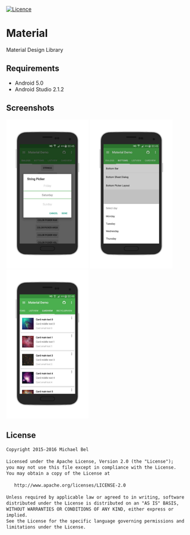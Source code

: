 [![Licence](https://img.shields.io/badge/Licence-Apache%202-blue.svg)](http://www.apache.org/licenses/LICENSE-2.0)

# Material
Material Design Library

## Requirements

* Android 5.0
* Android Studio 2.1.2

## Screenshots
<img src="/screenshots/screenshot_1.png" height="400px"/>
<img src="/screenshots/screenshot_2.png" height="400px"/>
<img src="/screenshots/screenshot_3.png" height="400px"/>

## License

    Copyright 2015-2016 Michael Bel

    Licensed under the Apache License, Version 2.0 (the "License");
    you may not use this file except in compliance with the License.
    You may obtain a copy of the License at

       http://www.apache.org/licenses/LICENSE-2.0

    Unless required by applicable law or agreed to in writing, software
    distributed under the License is distributed on an "AS IS" BASIS,
    WITHOUT WARRANTIES OR CONDITIONS OF ANY KIND, either express or implied.
    See the License for the specific language governing permissions and
    limitations under the License.
